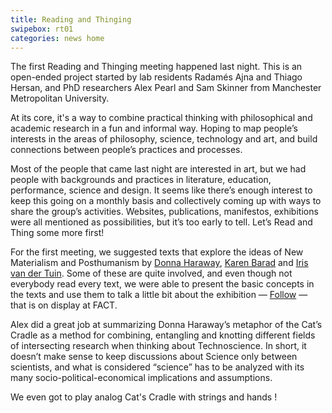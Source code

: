 ```yaml
---
title: Reading and Thinging
swipebox: rt01
categories: news home
---
```

The first Reading and Thinging meeting happened last night. This is an open-ended project started by lab residents Radamés Ajna and Thiago Hersan, and PhD researchers Alex Pearl and Sam Skinner from Manchester Metropolitan University.

At its core, it's a way to combine practical thinking with philosophical and academic research in a fun and informal way. Hoping to map people&#8217;s interests in the areas of philosophy, science, technology and art, and build connections between people&#8217;s practices and processes. 

Most of the people that came last night are interested in art, but we had people with backgrounds and practices in literature, education, performance, science and design. It seems like there&#8217;s enough interest to keep this going on a monthly basis and collectively coming up with ways to share the group&#8217;s activities. Websites, publications, manifestos, exhibitions were all mentioned as possibilities, but it&#8217;s too early to tell. Let&#8217;s Read and Thing some more first!

For the first meeting, we suggested texts that explore the ideas of New Materialism and Posthumanism by [Donna Haraway](https://muse.jhu.edu/journals/configurations/v002/2.1haraway.html), [Karen Barad](http://humweb.ucsc.edu/feministstudies/faculty/barad/barad-posthumanist.pdf) and [Iris van der Tuin](http://www.academia.edu/7636218/Diffraction_as_a_Methodology_for_Feminist_Onto-Epistemology_On_Encountering_Chantal_Chawaf_and_Posthuman_Interpellation_2014_). Some of these are quite involved, and even though not everybody read every text, we were able to present the basic concepts in the texts and use them to talk a little bit about the exhibition &#8212; [Follow](http://www.fact.co.uk/projects/follow.aspx) &#8212; that is on display at FACT.

Alex did a great job at summarizing Donna Haraway&#8217;s metaphor of the Cat&#8217;s Cradle as a method for combining, entangling and knotting different fields of intersecting research when thinking about Technoscience. In short, it doesn&#8217;t make sense to keep discussions about Science only between scientists, and what is considered &#8220;science&#8221; has to be analyzed with its many socio-political-economical implications and assumptions.

We even got to play analog Cat's Cradle with strings and hands !

